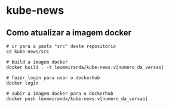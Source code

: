# kube-news

## Como atualizar a imagem docker

```
# ir para a pasta "src" deste repositório
cd kube-news/src

# build a imagem docker
docker build . -t leommiranda/kube-news:v[numero_da_versao]

# fazer login para usar o dockerhub
docker login

# subir a imagem docker para o dockerhub
docker push leommiranda/kube-news:v[numero_da_versao]
```

